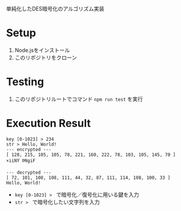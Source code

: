 単純化したDES暗号化のアルゴリズム実装

# Setup
1. Node.jsをインストール
2. このリポジトリをクローン

# Testing
1. このリポジトリルートでコマンド `npm run test` を実行

# Execution Result

```
key [0-1023] > 234
str > Hello, World!
--- encrypted ---
[ 128, 215, 105, 105, 78, 221, 160, 222, 78, 103, 105, 145, 70 ]
×iiNÝ ÞNgiF

--- decrypted ---
[ 72, 101, 108, 108, 111, 44, 32, 87, 111, 114, 108, 100, 33 ]
Hello, World!
```

- `key [0-1023] > ` で暗号化／復号化に用いる鍵を入力
- `str > ` で暗号化したい文字列を入力
